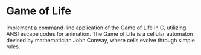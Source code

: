 # Game of Life

Implement a command-line application of the Game of Life in C, utilizing ANSI escape codes for animation. The Game of Life is a cellular automaton devised by mathematician John Conway, where cells evolve through simple rules.
